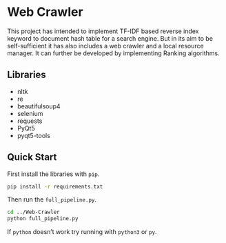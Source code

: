 # Web Crawler

This project has intended to implement TF-IDF based reverse index keyword to document hash table for a search engine. But in its aim to be self-sufficient it has also includes a web crawler and a local resource manager. It can further be developed by implementing Ranking algorithms.

## Libraries

- nltk
- re
- beautifulsoup4
- selenium
- requests
- PyQt5
- pyqt5-tools

## Quick Start

First install the libraries with `pip`.

````bash
pip install -r requirements.txt
````

Then run the `full_pipeline.py`.

```bash
cd ../Web-Crawler
python full_pipeline.py
```

If `python` doesn’t work try running with `python3` or `py`.





